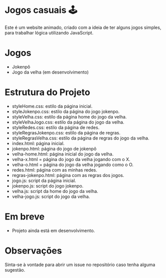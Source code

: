 # Jogos casuais 🕹️
Este é um website animado, criado com a ideia de ter alguns jogos simples, para trabalhar lógica utilizando JavaScript.

# Jogos
* Jokenpô
* Jogo da velha (em desenvolvimento)

# Estrutura do Projeto
* styleHome.css: estilo da página inicial.
* styleJokenpo.css: estilo da página do jogo jokenpo.
* styleVelha.css: estilo da página home do jogo da velha.
* styleVelhaJogo.css: estilo da página do jogo da velha.
* styleRedes.css: estilo da página de redes.
* styleRegrasJokenpo.css: estilo da página de regras.
* styleRegrasVelha.css: estilo da página de regras do jogo da velha.
* index.html: página inicial.
* jokenpo.html: página do jogo de jokenpô
* velha-home.html: página inicial do jogo da velha.
* velha-x.html = página do jogo da velha jogando com o X.
* velha-o.html = página do jogo da velha jogando como o O.
* redes.html: página com as minhas redes.
* regras-jokenpo.html: página com as regras dos jogos.
* jogo.js: script da página inicial.
* jokenpo.js: script do jogo jokenpo.
* velha.js: script da home do jogo da velha.
* velha-jogo.js: script do jogo da velha.

# Em breve
- Projeto ainda está em desenvolvimento.



# Observações
Sinta-se à vontade para abrir um issue no repositório caso tenha alguma sugestão.




